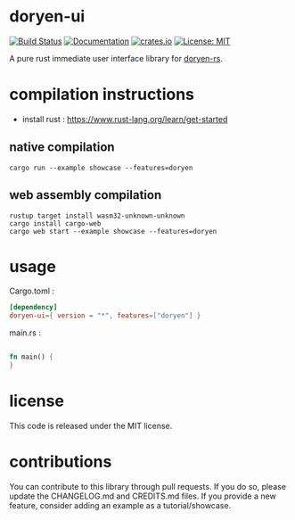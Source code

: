 # doryen-ui

[![Build Status](https://travis-ci.org/jice-nospam/doryen-ui.svg)](https://travis-ci.org/jice-nospam/doryen-ui)
[![Documentation](https://docs.rs/doryen-ui/badge.svg)](https://docs.rs/doryen-ui)
[![crates.io](https://meritbadge.herokuapp.com/doryen-ui)](https://crates.io/crates/doryen-ui)
[![License: MIT](https://img.shields.io/badge/license-MIT-informational.svg)](#license)

A pure rust immediate user interface library for [doryen-rs](https://github.com/jice-nospam/doryen-rs).

# compilation instructions
* install rust : https://www.rust-lang.org/learn/get-started

## native compilation
```
cargo run --example showcase --features=doryen
```

## web assembly compilation
```
rustup target install wasm32-unknown-unknown
cargo install cargo-web
cargo web start --example showcase --features=doryen
```

# usage
Cargo.toml :
```toml
[dependency]
doryen-ui={ version = "*", features=["doryen"] }
```

main.rs :
```rust

fn main() {
}
```

# license

This code is released under the MIT license.

# contributions

You can contribute to this library through pull requests. If you do so, please update the CHANGELOG.md and CREDITS.md files. If you provide a new feature, consider adding an example as a tutorial/showcase.
